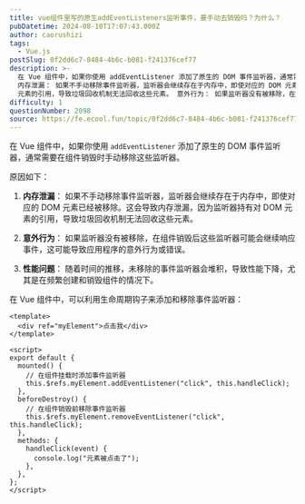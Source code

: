 ```yaml
---
title: vue组件里写的原生addEventListeners监听事件，要手动去销毁吗？为什么？
pubDatetime: 2024-08-10T17:07:43.000Z
author: caorushizi
tags:
  - Vue.js
postSlug: 0f2dd6c7-8484-4b6c-b081-f241376cef77
description: >-
  在 Vue 组件中，如果你使用 addEventListener 添加了原生的 DOM 事件监听器，通常需要在组件销毁时手动移除这些监听器。 原因如下：
  内存泄漏： 如果不手动移除事件监听器，监听器会继续存在于内存中，即使对应的 DOM 元素已经被移除。这会导致内存泄漏，因为监听器持有对 DOM
  元素的引用，导致垃圾回收机制无法回收这些元素。 意外行为： 如果监听器没有被移除，在组件销毁后这些监听
difficulty: 1
questionNumber: 2098
source: https://fe.ecool.fun/topic/0f2dd6c7-8484-4b6c-b081-f241376cef77
---
```


在 Vue 组件中，如果你使用 `addEventListener` 添加了原生的 DOM 事件监听器，通常需要在组件销毁时手动移除这些监听器。

原因如下：

1. **内存泄漏**：
   如果不手动移除事件监听器，监听器会继续存在于内存中，即使对应的 DOM 元素已经被移除。这会导致内存泄漏，因为监听器持有对 DOM 元素的引用，导致垃圾回收机制无法回收这些元素。

2. **意外行为**：
   如果监听器没有被移除，在组件销毁后这些监听器可能会继续响应事件，这可能导致应用程序的意外行为或错误。

3. **性能问题**：
   随着时间的推移，未移除的事件监听器会堆积，导致性能下降，尤其是在频繁创建和销毁组件的情况下。

在 Vue 组件中，可以利用生命周期钩子来添加和移除事件监听器：

```vue
<template>
  <div ref="myElement">点击我</div>
</template>

<script>
export default {
  mounted() {
    // 在组件挂载时添加事件监听器
    this.$refs.myElement.addEventListener("click", this.handleClick);
  },
  beforeDestroy() {
    // 在组件销毁前移除事件监听器
    this.$refs.myElement.removeEventListener("click", this.handleClick);
  },
  methods: {
    handleClick(event) {
      console.log("元素被点击了");
    },
  },
};
</script>
```
